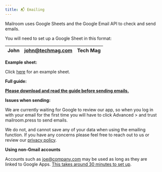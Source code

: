 ```yaml
---
title: 📬 Emailing
---
```


Mailroom uses Google Sheets and the Google Email API to check and send emails.

You will need to set up a Google Sheet in this format:

| John | john@techmag.com | Tech Mag |
| ---- | ---------------- | -------- |

**Example sheet:**

Click [here](https://docs.google.com/spreadsheets/d/144IU4iw3-g0pX7l_hpbobXf-KWyRSYlHZiQfWDTceUg/edit?usp=sharing) for an example sheet.

**Full guide:**

[**Please download and read the guide before sending emails.**](https://www.dropbox.com/s/0xkl92wlxuh64yl/MailroomGuide.pdf?dl=1)

**Issues when sending:**

We are currently waiting for Google to review our app, so when you log in with your email for the first time you will have to click Advanced > and trust mailroom.press to send emails.

We do not, and cannot save any of your data when using the emailing function. If you have any concerns please feel free to reach out to us or review our [privacy policy](https://www.mailroom.press/privacy).

**Using non-Gmail accounts**

Accounts such as joe@company.com may be used as long as they are linked to Google Apps. [This takes around 30 minutes to set up](https://www.americanexpress.com/us/small-business/openforum/articles/how-to-set-up-google-mail-across-a-small-company-joe-moreno/).
